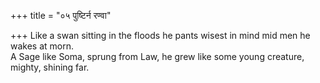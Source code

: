 +++
title = "०५ पुष्टिर्न रण्वा"

+++
Like a swan sitting in the floods he pants wisest in mind mid men he wakes at morn.  
     A Sage like Soma, sprung from Law, he grew like some young creature, mighty, shining far.